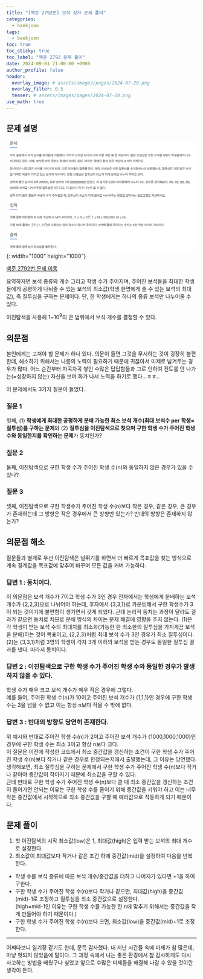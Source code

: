 ```yaml
---
title: "[백준 2792번] 보석 상자 문제 풀이"
categories:
  - baekjoon
tags:
  - baekjoon
toc: true
toc_sticky: true
toc_label: "백준 2792 문제 풀이"
date: 2024-09-01 21:00:00 +0900
author_profile: false
header:
  overlay_image: # assets/images/pages/2024-07-20.png
  overlay_filter: 0.5 
  teaser: # assets/images/pages/2024-07-20.png
use_math: true
---
```

   
## 문제 설명    
![image](/assets/images/pages/bj/bj2792_20240901.png){: width="1000" height="1000"}     
   
<a href="https://www.acmicpc.net/problem/2792" target="_blank">백준 2792번 문제 이동</a>    

요약하자면 보석 종류와 개수 그리고 학생 수가 주어지며, 주어진 보석들을 최대한 학생들에게 공평하게 나눠줄 수 있는 보석의 최소값(학생 한명에게 줄 수 있는 보석의 최대값), 즉 질투심을 구하는 문제이다. 단, 한 학생에게는 하나의 종류 보석만 나누어줄 수 있다.        

이진탐색을 사용해 $1$~$10^9$의 큰 범위에서 보석 개수를 결정할 수 있다.   

## 의문점     
본인에게는 고쳐야 할 문제가 하나 있다. 의문이 들면 그것을 무시하는 것이 굉장히 불편한데, 해소하기 위해서는 나름의 노력이 필요하기 때문에 귀찮아서 미제로 남겨두는 경우가 많다. 어느 순간부터 차곡차곡 쌓인 수많은 답답함들과 그로 인하여 진도를 안 나가는(=성장하지 않는) 자신을 보며 화가 나서 노력을 하기로 했다...ㅎㅎ..     

이 문제에서도 3가지 질문이 들었다.   

### 질문 1
첫째, (1) **학생에게 최대한 공평하게 분배 가능한 최소 보석 개수(최대 보석수 per 학생=질투심)를 구하는 문제**와 (2) **질투심을 이진탐색으로 찾으며 구한 학생 수가 주어진 학생 수와 동일한지를 확인하는 문제**가 동치인가?    

### 질문 2
둘째, 이진탐색으로 구한 학생 수가 주어진 학생 수(n)와 동일하지 않은 경우가 있을 수 있나?   

### 질문 3
셋째, 이진탐색으로 구한 학생수가 주어진 학생 수(n)보다 작은 경우, 같은 경우, 큰 경우가 존재하는데 그 방향은 작은 경우에서 큰 방향만 있는가? 반대의 방향은 존재하지 않는가?    

## 의문점 해소     
질문들과 별개로 우선 이진탐색은 널뛰기를 하면서 더 빠르게 목표값을 찾는 방식으로 계속 경계값을 목표값에 맞추어 바꾸며 모든 값을 커버 가능하다.    

### 답변 1 : 동치이다.     
이 의문점은 보석 개수가 7이고 학생 수가 3인 경우 전자에서는 학생에게 분배하는 보석 개수가 {2,2,3}으로 나뉘어야 하는데, 후자에서 {3,3,1}로 카운트해서 구한 학생수가 3이 되는 것이기에 불편함이 생기면서 갖게 되었다. 근데 논리적 동치는 과정이 달라도 결과가 같으면 동치로 치므로 분배 방식의 차이는 문제 해결에 영향을 주지 않는다. (1)은 각 학생이 받는 보석 수의 최대치를 최소화(가능한 한 최소한의 질투심을 가지게끔 보석을 분배)하는 것이 목표이고, {2,2,3}처럼 최대 보석 수가 3인 경우가 최소 질투심이다. (2)는 {3,3,1}처럼 3명의 학생이 각자 3개 이하의 보석을 받는 경우도 동일한 질투심 결과를 낸다. 따라서 동치이다.   

### 답변 2 : 이진탐색으로 구한 학생 수가 주어진 학생 수와 동일한 경우가 발생하지 않을 수 있다.   
  학생 수가 매우 크고 보석 개수가 매우 작은 경우에 그렇다.   
  예를 들어, 주어진 학생 수(n)가 10이고 주어진 보석 개수가 {1,1,1}인 경우에 구한 학생 수는 3을 넘을 수 없고 이는 항상 n보다 작을 수 밖에 없다.    

### 답변 3 : 반대의 방향도 당연히 존재한다.       
  위 예시와 반대로 주어진 학생 수(n)가 2이고 주어진 보석 개수가 {1000,1000,1000}인 경우에 구한 학생 수는 최소 3이고 항상 n보다 크다.   
  이 질문은 이전에 작성한 코드에서 최소 중간값을 갱신하는 조건이 구한 학생 수가 주어진 학생 수(n)보다 작거나 같은 경우로 한정되는지에서 출발했는데, 그 이유는 당연했다. 생각해보면, 최소 질투심을 구하는 문제에서 구한 학생 수가 주어진 학생 수(n)보다 작거나 같아야 중간값이 작아지기 때문에 최소값을 구할 수 있다.    
  근데 반대로 구한 학생 수가 주어진 학생 수(n)보다 클 때 최소 중간값을 갱신하는 조건이 들어가면 안되는 이유는 구한 학생 수를 줄이기 위해 중간값을 키워야 하고 이는 너무 작은 중간값에서 시작하므로 최소 중간값을 구할 때 에러값으로 작동하게 되기 때문이다.    



## 문제 풀이     
1. 첫 이진탐색의 시작 최소값(low)은 1, 최대값(high)은 입력 받는 보석의 최대 개수로 설정한다.   
2. 최소값이 최대값보다 작거나 같은 조건 하에 중간값(mid)을 설정하여 다음을 반복한다.
  - 학생 수를 보석 종류에 따른 보석 개수/중간값을 더하고 나머지가 있다면 +1을 하여 구한다.   
  - 구한 학생 수가 주어진 학생 수(n)보다 작거나 같으면, 최대값(high)을 중간값(mid)-1로 조정하고 질투심을 최소 중간값으로 설정한다.   
  (high=mid-1인 이유는 구한 학생 수를 가능한 한 n에 맞추기 위해서는 중간값을 작게 만들어야 하기 때문이다.)    
  - 구한 학생 수가 주어진 학생 수(n)보다 크면, 최소값(low)을 중간값(mid)+1로 조정한다.    

---   
어쩌다보니 일기장 같기도 한데, 문득 감사했다. 내 지난 시간들 속에 미제가 참 많은데, 마냥 헛되지 않았음에 말이다. 그 과정 속에서 나는 좋은 환경에서 참 감사하게도 다시 사고하는 방법을 배웠구나 싶었고 앞으로 수많은 미제들을 해결해 나갈 수 있을 것이란 생각이 든다.